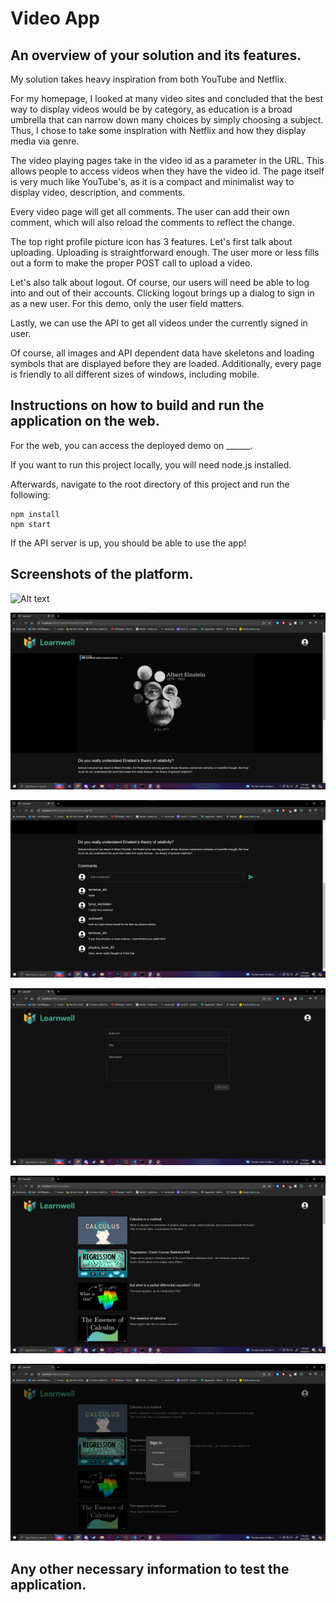 # Video App

## An overview of your solution and its features.

My solution takes heavy inspiration from both YouTube and Netflix.

For my homepage, I looked at many video sites and concluded that the best way to display videos would be by category, as education is a broad umbrella that can narrow down many choices by simply choosing a subject. Thus, I chose to take some inspiration with Netflix and how they display media via genre.

The video playing pages take in the video id as a parameter in the URL. This allows people to access videos when they have the video id. The page itself is very much like YouTube's, as it is a compact and minimalist way to display video, description, and comments.

Every video page will get all comments. The user can add their own comment, which will also reload the comments to reflect the change.

The top right profile picture icon has 3 features. Let's first talk about uploading. Uploading is straightforward enough. The user more or less fills out a form to make the proper POST call to upload a video.

Let's also talk about logout. Of course, our users will need be able to log into and out of their accounts. Clicking logout brings up a dialog to sign in as a new user. For this demo, only the user field matters.

Lastly, we can use the API to get all videos under the currently signed in user. 

Of course, all images and API dependent data have skeletons and loading symbols that are displayed before they are loaded. Additionally, every page is friendly to all different sizes of windows, including mobile.

## Instructions on how to build and run the application on the web.

For the web, you can access the deployed demo on ______.

If you want to run this project locally, you will need node.js installed.

Afterwards, navigate to the root directory of this project and run the following:

```
npm install
npm start
```

If the API server is up, you should be able to use the app!

## Screenshots of the platform.

![Alt text](/pics/1.png?raw=true "Home Page" )

![Alt text](/pics/2.png?raw=true "Video Page")

![Alt text](/pics/3.png?raw=true "Comments")

![Alt text](/pics/4.png?raw=true "Upload Page")

![Alt text](/pics/5.png?raw=true "User Videos Page")

![Alt text](/pics/6.png?raw=true "Log in modal")



## Any other necessary information to test the application.
